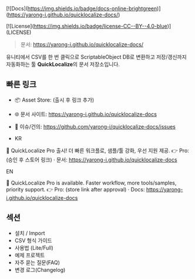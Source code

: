 \[!\[Docs](https://img.shields.io/badge/docs-online-brightgreen)](https://yarong-i.github.io/quicklocalize-docs/)

\[!\[License](https://img.shields.io/badge/license-CC--BY--4.0-blue)](LICENSE)



> 문서: https://yarong-i.github.io/quicklocalize-docs/



유니티에서 CSV를 한 번 클릭으로 ScriptableObject DB로 변환하고 저장/갱신까지 자동화하는 툴 **QuickLocalize**의 문서 저장소입니다.

## 빠른 링크

* 📦 Asset Store: (출시 후 링크 추가)
* 🌐 문서 사이트: https://yarong-i.github.io/quicklocalize-docs
* 💬 이슈/건의: https://github.com/yarong-i/quicklocalize-docs/issues

* KR

🔼 QuickLocalize Pro 출시! 더 빠른 워크플로, 샘플/툴 강화, 우선 지원 제공.
👉 Pro: (승인 후 스토어 링크) · 문서: https://yarong-i.github.io/quicklocalize-docs

EN

🔼 QuickLocalize Pro is available. Faster workflow, more tools/samples, priority support.
👉 Pro: (store link after approval) · Docs: https://yarong-i.github.io/quicklocalize-docs

## 섹션

* 설치 / Import
* CSV 형식 가이드
* 사용법 (Lite/Full)
* 예제 프로젝트
* 자주 묻는 질문(FAQ)
* 변경 로그(Changelog)
